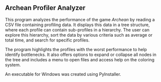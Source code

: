 ## Archean Profiler Analyzer
This program analyzes the performance of the game *Archean* by reading a CSV file containing profiling data. It displays this data in a tree structure, where each profile can contain sub-profiles in a hierarchy. The user can explore this hierarchy, sort the data by various criteria such as average or total time, and search for specific profiles.

The program highlights the profiles with the worst performance to help identify bottlenecks. It also offers options to expand or collapse all nodes in the tree and includes a menu to open files and access help on the coloring system.

An executable for Windows was created using PyInstaller.
